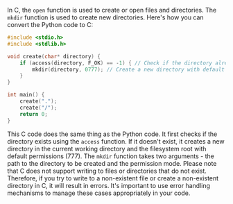 In C, the `open` function is used to create or open files and directories. The `mkdir` function is used to create new directories.
Here's how you can convert the Python code to C:
```c
#include <stdio.h>
#include <stdlib.h>

void create(char* directory) {
    if (access(directory, F_OK) == -1) { // Check if the directory already exists
        mkdir(directory, 0777); // Create a new directory with default permissions
    }
}

int main() {
    create(".");
    create("/");
    return 0;
}
```
This C code does the same thing as the Python code. It first checks if the directory exists using the `access` function. If it doesn't exist, it creates a new directory in the current working directory and the filesystem root with default permissions (777). The `mkdir` function takes two arguments - the path to the directory to be created and the permission mode.
Please note that C does not support writing to files or directories that do not exist. Therefore, if you try to write to a non-existent file or create a non-existent directory in C, it will result in errors. It's important to use error handling mechanisms to manage these cases appropriately in your code.
